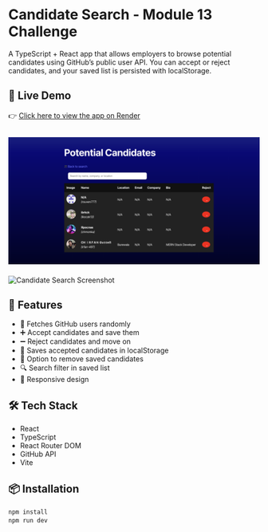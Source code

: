 # Candidate Search - Module 13 Challenge

A TypeScript + React app that allows employers to browse potential candidates using GitHub’s public user API. You can accept or reject candidates, and your saved list is persisted with localStorage.

## 🚀 Live Demo

👉 [Click here to view the app on Render](https://candidate-search-6mdn.onrender.com)

## ![alt text](image.png)

![Candidate Search Screenshot](./screenshot.png)

## 🧠 Features

- 🔎 Fetches GitHub users randomly
- ➕ Accept candidates and save them
- ➖ Reject candidates and move on
- 💾 Saves accepted candidates in localStorage
- 🧹 Option to remove saved candidates
- 🔍 Search filter in saved list
- 📱 Responsive design

## 🛠 Tech Stack

- React
- TypeScript
- React Router DOM
- GitHub API
- Vite

## 📦 Installation

```bash
npm install
npm run dev